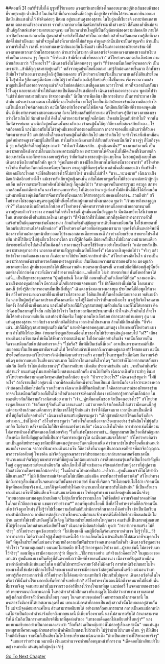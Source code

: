 ##ตอนที่ 31 สตรีที่รับไม่ได้ บุรุษที่ไร้ยางอาย
ดวงตะวันตรงที่ห่างไกลลอยแขวนอยู่ข้างเส้นขอบฟ้าของที่ราบทุ่งหญ้า ต่ำเกินไป ในเส้นสีดำที่เกิดจากคลื่นสัตว์อสูร มีอสูรปีศาจที่บินได้จำนวนมากบินออกมา ปิดบังเส้นแสงนั่นไว้ ฟ้าดินค่อยๆ มืดมน
อยู่บนแท่นสูงของสุสาน ในใบอู๋ถงที่เขียวขจี เงาสะท้อนหลายหลาก ตกลงบนตัวของพวกเขา ราวกับเวลากลางคืนมืดสนิทกำลังจะมาถึงล่วงหน้า
สีสันของค่ำคืนมักจะเป็นสัญลักษณ์แห่งความตายและจุดจบ แต่ในเวลาส่วนใหญ่ก็เป็นสัญลักษณ์ของความปลอดภัย ภายใต้การปิดบังของแสงกลางคืน ผู้คนกล้าที่จะทำสิ่งที่ไม่กล้าทำในเวลาปกติ กล้าที่จะเปิดเผยความรู้สึกที่เวลาปกติไม่กล้าเปิดเผย กล้าที่จะพูดในสิ่งที่เวลาปกติไม่กล้าพูด
คำพูดเหล่านั้นมักจะเป็นคำพูดจริง ล้วนเป็นความจริงในใจ
เวลานี้ พวกเขามองหน้ากันและกันไม่ชัดแล้ว เห็นได้แค่ดวงตาของฝ่ายตรงข้าม ดีที่ดวงตาของพวกเขาล้วนใสสะอาดมาก ล้วนสว่างไสวมาก เฉินฉางเซิงจ้องมองดวงตาของนางแล้วเงียบขรึมเป็นเวลานาน จู่ๆ ก็พูดว่า “ที่จริงแล้ว ข้ามีเรื่องหนึ่งที่หลอกเจ้า”
สวีโหย่วหรงตกตะลึงเล็กน้อย ถามด้วยเสียงเบาว่า “เรื่องอะไร?”
เฉินฉางเซิงไม่ได้ตอบตรงๆ พูดว่า “ที่ข้าตอนนั้นเลือกที่จะหลอกเจ้า เป็นเพราะว่า...ข้ามีสัญญาสมรสอยู่บนตัว”
หลังจากพูดประโยคนี้ออกมา เขารู้สึกผ่อนคลายขึ้นมาก อีกทั้งเขายังมั่นใจว่าตัวเองเพราะเหตุใดถึงรู้สึกผ่อนคลาย
สวีโหย่วหรงเงียบขรึมเป็นเวลานานหลังได้ยินประโยคนี้ ไม่รู้ทำไม รู้สึกหดหู่เล็กน้อย กลับไม่รู้ว่าทำไมตัวเองถึงรู้สึกห่อเหี่ยวไม่ชื่นบาน
เรื่องราวความกล้าหาญเช่นนี้ครั้นเอาออกจากถุงแล้วก็จะเริ่มปลดปล่อยแสงสีฉูดฉาดและวาวโรจน์ ยากที่จะเอามันกลับมาไว้ในถุง และยากมากที่จะให้มันกลายเป็นมืดมนไร้แสงอีกครั้ง
เฉินฉางเซิงมองตาของนาง พูดต่อไปว่า “แต่ข้าไม่อยากสมรสกับนาง ข้าจะถอนหมั้น”
นี่เป็นการเพิ่มเติม เป็นการอธิบาย เป็นการประกาศ เป็นคำมั่น แม้ระหว่างเขาและนางไม่มีเรื่องอะไรเกิดขึ้น เขาไม่รู้โดยสิ้นเชิงว่าฝ่ายตรงข้ามมีความคิดอย่างไร แต่ในเมื่อเขาใจเต้นก่อนแล้ว ฉะนั้นก็ต้องทำเรื่องพวกนี้ให้ชัดเจน ก็เหมือนกับที่ศิษย์พี่ชายเคยพูดเช่นนั้น มีเพียงทำการอย่างสะอาดหมดจด ถึงจะได้รับผลลัพธ์ที่สวยงาม
สวีโหย่วหรงรู้สึกว่าดวงตาของเขาสว่างไสวเกินไป ก้มหน้าลงไป คิดในใจด้วยความรำคาญใจเล็กน้อย เรื่องเช่นนี้พูดกับข้าทำไม?
จากนั้นก็มหัศจรรย์มาก นางนึกถึงคู่หมั้นคนนั้นของตัวเอง เจ้าคนผู้นั้นใช้ทุกวิถีทางเพื่อสมรสกับตัวเอง...ใช่ จนถึงตอนนี้ นางไม่ยอมรับไม่ได้ว่าคู่หมั้นของตัวเองยอดเยี่ยมมาก เก่งกาจยอดเยี่ยมเกินกว่าที่ตัวเองจินตนาการเอาไว้ แต่เล่ห์กลในใจของเจ้าคนผู้นั้นล้ำลึกเกินไป เสแสร้งเกินไป จะจริงใจน่าพึ่งพิงเหมือนลูกศิษย์พรรคภูเขาหิมะผู้นี้เสียที่ไหน
ทำไมตัวเองถึงเอาเขาไปเทียบกับเจ้าคนนั้นกัน?
นางจู่ๆ ก็นึกถึงจุดนี้ จู่ๆ พลันรู้สึกจิตใจอยู่ไม่สุข ถามว่า “ทำไมเจ้าไม่สมรสกับ...ผู้หญิงคนนั้น?”
นางถามคำถามนี้ เป็นเพราะอยากปิดบังการเปลี่ยนแปลงของอารมณ์ตัวเอง เพราะอยากให้ตัวเองไม่ไปคิดเรื่องที่เขินอายเล็กน้อยเหล่านั้น และก็เพราะนางอยากรู้จริงๆ ว่าที่แท้แล้วเขาชอบผู้หญิงแบบไหน ไม่ชอบผู้หญิงแบบไหน
เฉินฉางเซิงเงียบขรึมสักพัก พูดว่า “คู่หมั้นของข้า นางมีชื่อเสียงมากในที่แห่งนั้นของพวกข้า”
สวีโหย่วหรงใจคิด พื้นที่ตะวันตกเฉียงเหนือทุรกันดาร ตระกูลผู้ดีที่เคยรุ่งเรืองเหล่านั้นเสื่อมถอยแล้ว ที่แท้จิตใจคับแคบฝังกะโหลก จะมีชื่อเสียงอย่างไรก็ไม่เท่าไหร่ นางนั้นไม่เข้าใจ
“นาง...ทะนงมาก”
เฉินฉางเซิงคิดแล้วคิดอีกอย่างตั้งใจ แม้เขาจะรังเกียจผู้หญิงคนนั้น กลับไม่อยากพูดเรื่องไม่ดีของนางต่อหน้าผู้หญิงคนอื่น หลังจากตระเตรียมคำศัพท์ไปพักใหญ่ ก็พูดต่อไปว่า “สาเหตุอาจเป็นเพราะฐานะ ตระกูล สภาพแวดล้อมตั้งแต่เด็กต่างกัน นางจึงทะนงมากจริงๆ ไม่ได้บอกว่านางสูงส่งเท้าไม่ติดพื้นชี้มือชี้ไม้สั่งคนอื่น แต่หมายถึงนางคุ้นชินกับการจัดการเรื่องทั้งหมดภายใต้สายตาสูงส่งมองลงเบื้องล่าง...รวมถึงข้า”
สวีโหย่วหรงไม่ชอบคุณหนูตระกูลผู้ดีที่หยิ่งยโสรังแกผู้คนเหล่านั้นมาตลอด พูดว่า “เจ้าหมายถึงนางดูถูกเจ้า?”
เฉินฉางเซิงพยักหน้าเล็กน้อย
สวีโหย่วหรงใจคิดพรสวรรค์เขาคนนี้ออกหน้าออกตาขนาดนี้ ความรู้รอบตัวกว้างขวาง อารมณ์จิตใจจริงใจเช่นนี้ คู่หมั้นคนนั้นยังดูถูกเจ้า นั่นต้องหยิ่งยโสงี่เง่าขนาดไหน สายตาต้องยิ่งย่ำแย่ขนาดไหน
เขาพูดว่า “ที่จริงแล้วที่ข้าไม่ชอบมากที่สุดคือท่าทางการวางตัวที่แสร้งทำเป็นมีคุณธรรมเช่นนั้นของนาง ล้วนกินพืชพันธุ์ธัญญาหารเติบโตมาเหมือนกัน ไม่ใช่เทพยดาที่กินลมรับประทานน้ำค้างสักหน่อย”
สวีโหย่วหรงเห็นด้วยกับคำพูดของเขามาก ทุกครั้งที่เห็นเหล่าศิษย์พี่น้องสาวที่สวมผ้าคลุมหน้าสีขาวออกไปข้างนอกสถานศึกษาหนานซี ก้าวย่างเงียบเชียบ ชายกระโปรงไม่ขยับ ท่าทีไร้สีหน้าไม่ยุ่งเกี่ยวเรื่องทางโลก นางก็รู้สึกอึดอัด มีบ่อยครั้งที่นางไปนั่งกลางหน้าผาคนเดียว สักระยะหนึ่งก็จะไปเล่นไพ่ในเมืองเล็ก หาความสุขในการใช้ชีวิตบางอย่างใหม่อีกครั้ง
“แต่ภายหลังเป็นเพราะสาเหตุบางอย่าง นางตกลงทำตามสัญญาหมั้นฉบับนี้อีกครั้ง”
เฉินฉางเซิงพูดต่อไปว่า “จริงๆ แล้วข้าเข้าใจความคิดของนางมาก ก็แค่อยากจะใช้ประโยชน์จากข้าเท่านั้น”
สวีโหย่วหรงคิดในใจ น่าจะเป็นเพราะว่าภายหลังเขาเข้าพรรคลับของพรรคภูเขาหิมะ เริ่มเปิดเผยความสามารถของตัวเอง มองดูแล้วอนาคตยาวไกล คู่หมั้นของเขาถึงได้เปลี่ยนความคิด พอตรองมาถึงตรงนี้ ความนับถือที่มีต่อหญิงผู้นั้นยิ่งตกต่ำลงไปกว่าเดิม กระทั่งมีความไร้ยางอายเล็กน้อย...หยิ่งยโส โง่เง่า สายตาย่ำแย่ นั่นยังพอรักษาได้ แต่นี่...เป็นปัญหาของคุณธรรม
“ผู้หญิงเช่นนี้ ไม่เอาก็ดี ถอนหมั้นเป็นตัวเลือกที่ดีที่สุด”
นางมองเฉินฉางเซิงพลางพูดปลอบใจ มีความเห็นใจกับการพบเจอของเขา
“ใช่ ข้าก็คิดอย่างนี้เช่นกัน โดยเฉพาะตอนนี้ ข้ายิ่งรู้สึกว่าการถอนหมั้นเป็นสิ่งที่ถูก”
เฉินฉางเซิงมองนางพลางพูด ประโยคนี้ก็คือพูดให้นางฟัง
สวีโหย่วหรงมองดวงตาที่ยิ่งมายิ่งสว่างไสวของเขา ได้ยินเสียงที่สั่นเครือเล็กน้อยของเขา พลันชะงักงัน นางเป็นผู้หญิงที่ฉลาดปราดเปรื่องคนหนึ่ง จะไม่รู้ได้อย่างไรว่าที่หมายถึงอะไร นางรู้สึกจิตใจลนลานอีกครั้ง อีกทั้งยิ่งมายิ่งลนลาน
นางนึกถึงตัวเองก็มีสัญญาสมรสอยู่บนตัวเช่นกัน และก็ไม่ได้บอกเขา คิดว่านี่คงเป็นสาเหตุที่ใจสั่น กลับไม่เข้าใจว่า ในช่วงเวลาพิเศษประเภทหนึ่ง หัวใจเต้นเร็วเกินไป ก็จะใจสั่นได้อย่างง่ายดายเช่นกัน
แสงท้องฟ้าอึมครึม ใบอู๋ถงเอนไหวเล็กน้อย ผ้ากระสอบป่านค่อยๆ อุ่น บนแท่นสูงของสุสาน ราวกับช่วงเวลาดึกสงัดก็มิปาน
เวลาผ่านไปนานมาก ล้วนไม่มีเสียงดังขึ้น
“ที่จริงแล้ว...ข้าก็มีสัญญาสมรสอยู่บนตัวเช่นกัน” แสงค่ำคืนครอบคลุมบนแท่นสูง เสียงของสวีโหย่วหรงเบามาก ถ้าไม่ฟังให้ละเอียด ง่ายมากที่จะถูกเสียงเคลื่อนไหวของใบไม้เขียวบนต้นอู๋ถงกลบไป
“เอ๋?” เสียงของเฉินฉางเซิงแสดงให้เห็นได้ชัดมากว่าตกตะลึงมาก ไม่ได้คาดคิดอย่างสิ้นเชิง จากนั้นก็กลายเป็นจืดจางเหมือนกับน้ำเปล่าอย่างรวดเร็ว
“ใช่หรือ? ที่แท้ก็เป็นเช่นนี้นี่เอง”
อาจเป็นเพราะอารมณ์ที่เปิดเผยออกมาในเสียงของเขาชัดเจนเกินไป ใครก็ตามล้วนฟังออกถึงความหดหู่และเศร้าโศกของเขา ฉะนั้นประโยคที่สองของสวีโหย่วหรงจึงดังขึ้นต่อมาอย่างรวดเร็ว ความเร็วในการพูดเร็วเล็กน้อย มีความเร่งรีบนิดๆ แต่ความหมายในเสียงแน่วแน่มาก ไม่มีการโอนเอนสั่นไหวใดๆ
“แต่ว่าข้าก็ไม่อยากสมรสกับเขาเช่นกัน อีกทั้ง ข้าไม่แต่งกับเขาแน่ๆ”
เป็นการอธิบาย เพิ่มเติม ประกาศเช่นกัน แล้ว...จะเป็นคำมั่นหรือเปล่านะ?
บนแท่นสูงในแสงค่ำคืนเงียบสงบลงมาอีกครั้ง ผ่านไปสักพัก เฉินฉางเซิงหัวเราะฮ่าๆ ขึ้นมา
สวีโหย่วหรงมีความหงุดหงิดระคนขัดเขินเล็กน้อย พูดว่า “หัวเราะบ้าอะไร?”
เฉินฉางเซิงพูดว่า “ไม่มีอะไร”
ถ้าถังซานสือลิ่วอยู่ตรงนี้ เวลานี้ต้องเพิ่มอีกหนึ่งประโยคเป็นแน่ ผีเท่านั้นถึงจะเชื่อว่าระหว่างพวกเจ้าสองคนไม่มีอะไรต่อกัน
รวดเร็วมาก เฉินฉางเซิงก็ฟื้นสติกลับมา ใจคิดสถานการณ์ของฝ่ายตรงข้ามอาจจะไม่เหมือนกับตัวเองก็เป็นได้ หรือตัวเองอาจจะคิดมากไปเอง เขามีอยากรู้อยากเห็นเล็กน้อย ในขณะเดียวกันก็มีความกังวลนิดหน่อย ถามว่า “เจ้า...คู่หมั้นคนนั้นของเจ้าเป็นคนอย่างไร?”
สวีโหย่วหรงพูดเสียงเบาว่า “ข้ากับเขารู้จักกันเป็นเวลานานแล้ว แม้ว่าภายหลังข้าเกือบลืมไปแล้วว่ามีคนคนนี้อยู่ แต่ความจริงแล้วตอนเด็กมากๆ ข้ากับเขาก็ได้รู้จักกันแล้ว ข้าจำได้ชัดเจนมาก เวลานั้นเขาเป็นเด็กที่ทำให้ผู้อื่นรังเกียจอย่างยิ่ง”
เฉินฉางเซิงเสแสร้งยุติธรรมพูดว่า “เด็กผู้ชายมักจะทำให้คนอื่นรังเกียจอย่างมาก...ข้าก็ไม่ต่าง”
สวีโหย่วหรงพูดว่า “อย่างไรก็ตามเนื่องจากเรื่องบางอย่าง ข้าตัดสินใจไม่ยุ่งกับเขาอีก ไม่คิดว่า หลังจากนั้นไม่กี่ปีเขาก็ตามมารังควานอีก”
เฉินฉางเซิงในใจคิด การทำการเช่นนี้มีความไม่เคารพตัวเองไม่รักตนเองเล็กน้อยจริงๆ
“ในที่แห่งนั้นของพวกข้า...สัญญาสมรสเป็นเรื่องที่สำคัญมากเรื่องหนึ่ง อีกทั้งสัญญาฉบับนี้เป็นการจัดการของผู้อาวุโส ฉะนั้นถอนสมรสได้ยาก”
สวีโหย่วหรงคิดว่าเขาเป็นลูกศิษย์พรรคภูเขาหิมะที่ดินแดนอยู่ทางตะวันตกเฉียงเหนือ คำว่าพวกข้าในประโยคนี้แน่นอนว่าหมายถึงจงหยวน จากการฟังมาของเฉินฉางเซิง ก็คิดว่าสิ่งที่นางพูดเป็นอาณาเขตปีศาจที่เผ่าจิตวิญญาณพรสวรรค์อาศัยอยู่
ใจเขาคิด เผ่าจิตวิญญาณพรสวรรค์ประสบความยากลำบากหลายครั้งขนาดนั้น จำนวนคนเผ่าจิตวิญญาณพรสวรรค์ที่มีอยู่บนโลกน้อยมากแล้ว การสืบทอดชนรุ่นหลังเป็นเรื่องสำคัญยิ่งใหญ่ อนุญาตสมรสเพียงเผ่าเดียวกัน หลีกเลี่ยงไม่ได้ที่จะเข้มงวด เพียงแต่สำหรับหญิงสาวที่มุ่งสู่ความรักแล้วมีความโหดร้ายเล็กน้อยจริงๆ
“ในเมื่อผ่านไปหลายปีแล้ว...หรือว่า...คู่หมั้นของเจ้าก็ไม่ได้ทำตัวดีขึ้นมาเลย?”
“ไม่มี นิสัยอารมณ์เจ้าคนนั้นไม่เปลี่ยนแม้แต่นิด กระทั่งเลวร้ายยิ่งกว่าเดิม”
สวีโหย่วหรงนึกถึงการกุเรื่องขึ้นมาในจดหมายฉบับนั้นของซวงเอ๋อร์ ยิ่งมายิ่งจิตตก “ข้าไม่ยอมรับไม่ได้ว่า เจ้าคนนั้นมีจุดที่ยอดเยี่ยมจริง แต่...เขาก็มีจุดด้อยที่ทำให้คนจำนวนมากไม่สามารถรับได้เช่นกัน”
นี่เป็นครั้งแรกของเฉินฉางเซิงที่ได้ยินเสียงเจ็บแค้นขนาดนี้ของนาง ใจคิดดูท่าทางนางเกลียดคู่หมั้นคนนั้นจริงๆ
“ภายนอกของเขามองดูแล้วเหมือนจะไม่ยุ่งเกี่ยวเรื่องราวบนโลก ใจดีซื่อสัตย์ ความจริงแล้วกดเล่ห์กลในใจเอาไว้ลึกอย่างมาก แขนยาวร่ายรำงาม*”
ตอนที่พูดประโยคนี้ สิ่งที่สวีโหย่วหรงคิดก็คือเจ้าคนนั้นเพิ่งเข้าจิงตูมาใหม่ๆ ก็ไม่รู้ว่าไปเชื่อมความสัมพันธ์กับสำนักการศึกษากลางได้อย่างไร เข้าเป็นนักเรียนของสำนักฝึกหลวง อาศัยการต่อสู้ระหว่างเชื้อพระวงศ์เก่าและจักรพรรดินีศักดิ์สิทธิ์กระพือลมฝนนับไม่ถ้วน และทำให้เขายืนหยัดอยู่ได้ในจิงตู ได้รับผลประโยชน์อย่างใหญ่หลวง คนเช่นนี้เป็นชายหนุ่มชนบทที่ไม่รู้เรื่องบนโลกหล้าคนหนึ่งเสียที่ไหน?
เฉินฉางเซิงคิดแล้วคิดอีก พูดว่า “กระทำการเสแสร้ง ไม่ดีจริงๆ”
สวีโหย่วหรงพูดเชิงเยาะเย้ยว่า “ไม่เพียงแค่นี้ คนผู้นี้ยังเผ็ดร้อนกระหายอำนาจ ไม่รู้ว่าใช้...วิธีการบางอย่าง ไม่คิดว่าเอาใจผู้สูงใหญ่ท่านหนึ่งได้ รายละเอียดในนี้ แม้จะเป็นข้าก็ไม่สะดวกที่จะพูดอะไรอีก”
ที่พูดในประโยคนี้แน่นอนว่าหมายถึงความสัมพันธ์ระหว่างคนบางคนกับลั่วลั่ว เฉินฉางเซิงพูดอย่างจริงใจว่า “ตามเหตุผลแล้ว คนนอกไม่สอดมือ ข้าไม่รู้ว่าควรพูดอะไรบ้าง แต่...ผู้ชายเช่นนี้ ไม่ควรรับเอาไว้จริงๆ”
ตอนที่พูด เขามีความอยากรู้ว่า ที่พูดว่า...วิธีการบางอย่าง แท้จริงแล้วคืออะไร?
ในมุมมองของเขาแล้ว คู่หมั้นของนางเป็นศัตรูที่อันตรายยิ่งกว่าศิษย์พี่ชายคนนั้นของนาง เนื่องจากฟังดูแล้วเหมือนนางกำลังตำหนิเชิงบ่นและโมโห แต่เป็นไปเพราะมีความหวังถึงได้ผิดหวัง การตำหนิเชิงบ่นและโมโหของนางไม่ใช่แปลว่าลึกลงไปในใจของนางแล้วอาจจะมีความหวังต่อคู่หมั้นคนนั้นหรือ แน่นอนว่าเขาอยากรู้เรื่องราวมากกว่านี้
สวีโหย่วหรงไม่ได้ตอบคำถามเขาทันที เงียบขรึมไม่พูดจา
เฉินฉางเซิงคิดในใจ หรือว่าวิธีนั้นช่างไร้ยางอายถึงขั้นที่ยากที่จะขยับปาก?
สวีโหย่วหรงในตอนนี้นึกถึงจดหมายไม่กี่ฉบับนั้นที่มาจากจิงตู
จดหมายเหล่านั้นมาจากซวงเอ๋อร์ที่นางไว้วางใจมากที่สุด และม่ออวี่
ในจดหมายของซวงเอ๋อร์ เคยพรรณนาถึงภาพฉากนี้
ในหอตำราสำนักฝึกหลวงที่แสงฤดูใบไม้ผลิสว่างสวยงาม เขาและองค์หญิงเล็กเผ่าปีศาจลั่วลั่วคนนั้นโอบๆ กอดๆ
ในจดหมายของม่ออวี่ เคยพรรณนาถึงภาพฉากนี้
ในพระราชวังมังกรที่ใต้บ่อสะพานอุดรใหม่ เขาและมังกรดำที่กลายเป็นหญิงสาวตัวนั้นโอบกอดอยู่ด้วยกัน
ใช่ แม้จะมีจุดด้อยมากแค่ไหน ล้วนสามารถอธิบายได้ อย่างมากก็ถอนการสมรส กลายเป็นคนแปลกหน้า แต่ไม่จำเป็นต้องทำตัวน่ารังเกียจถึงมากขนาดนี้ มีเพียงเรื่องพวกนี้ นางไม่สามารถรับได้ ถ้านางสามารถรับได้ นั่นถึงเป็นการหยามเกียรติที่มากที่สุดต่อตัวเอง
“เขาชอบเด็ดดอกไม้เหยียบย่ำใบหญ้า*”
นางพยายามอธิบายอย่างเป็นกลางและสงบว่า “อีกทั้งล้วนเป็นหญิงสาวที่ไม่ค่อยรู้เรื่องเหล่านั้น”
บนแท่นสูงของสุสานที่ครอบคลุมด้วยแสงท้องฟ้าค่ำคืนเงียบสงบไปถ้วนทั่ว
ไม่รู้ว่าผ่านไปนานแค่ไหน จู่ๆ ก็มีเสียงโจมตีดังขึ้นมา จากนั้นก็เป็นเสียงโมโหโกรธเกรี้ยวของเฉินฉางเซิง
“ช่างเป็นเศษสวะที่ไร้ยางอายจริงๆ”
 
 
*แขนยาวร่ายรำงาม หมายถึง เงินและอำนาจจะช่วยเกื้อหนุนหน้าที่การงาน
*เด็ดดอกไม้เหยียบย่ำใบหญ้า หมายถึง เล่นสนุกกับผู้หญิง เจ้าชู้


[Go To Next Chapter]( ./316.md)